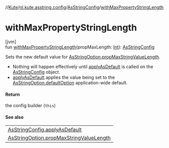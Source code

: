 //[Kute](../../../index.md)/[nl.kute.asstring.config](../index.md)/[AsStringConfig](index.md)/[withMaxPropertyStringLength](with-max-property-string-length.md)

# withMaxPropertyStringLength

[jvm]\
fun [withMaxPropertyStringLength](with-max-property-string-length.md)(propMaxLength: [Int](https://kotlinlang.org/api/latest/jvm/stdlib/kotlin/-int/index.html)): [AsStringConfig](index.md)

Sets the new default value for [AsStringOption.propMaxStringValueLength](../../nl.kute.asstring.annotation.option/-as-string-option/prop-max-string-value-length.md).

- 
   Nothing will happen effectively until [applyAsDefault](apply-as-default.md) is called on the [AsStringConfig](index.md) object.
- 
   [applyAsDefault](apply-as-default.md) applies the value being set to the [AsStringOption.defaultOption](../../nl.kute.asstring.annotation.option/-as-string-option/-default-option/default-option.md) application-wide default.

#### Return

the config builder (`this`)

#### See also

| |
|---|
| [AsStringConfig.applyAsDefault](apply-as-default.md) |
| [AsStringOption.propMaxStringValueLength](../../nl.kute.asstring.annotation.option/-as-string-option/prop-max-string-value-length.md) |
